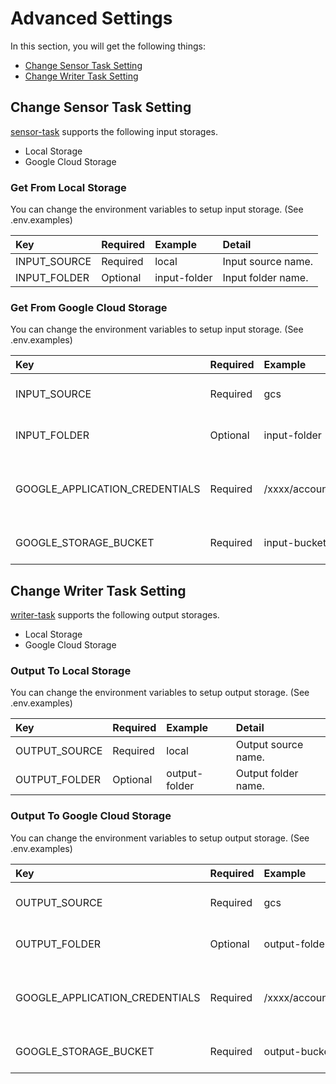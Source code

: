# Advanced Settings
In this section, you will get the following things:
- [Change Sensor Task Setting](/installation/05-advanced-settings?id=change-sensor-task-setting)
- [Change Writer Task Setting](/installation/05-advanced-settings?id=change-writer-task-setting)

## Change Sensor Task Setting
[sensor-task](https://github.com/podder-ai/sensor-task) supports the following input storages.
- Local Storage
- Google Cloud Storage

### Get From Local Storage
You can change the environment variables to setup input storage. (See .env.examples)

|Key|Required|Example|Detail|
|:---|:---|:---|:---|
|INPUT_SOURCE|Required|local|Input source name.|
|INPUT_FOLDER|Optional|input-folder|Input folder name.|

### Get From Google Cloud Storage
You can change the environment variables to setup input storage. (See .env.examples)

|Key|Required|Example|Detail|
|:---|:---|:---|:---|
|INPUT_SOURCE|Required|gcs|Input source name.|
|INPUT_FOLDER|Optional|input-folder|Input folder name.|
|GOOGLE_APPLICATION_CREDENTIALS|Required|/xxxx/account_key.json|Path to GCP serivce account key.|
|GOOGLE_STORAGE_BUCKET|Required|input-bucket|GCS bucket name.|

## Change Writer Task Setting
[writer-task](https://github.com/podder-ai/writer-task) supports the following output storages.
- Local Storage
- Google Cloud Storage

### Output To Local Storage
You can change the environment variables to setup output storage. (See .env.examples)

|Key|Required|Example|Detail|
|:---|:---|:---|:---|
|OUTPUT_SOURCE|Required|local|Output source name.|
|OUTPUT_FOLDER|Optional|output-folder|Output folder name.|

### Output To Google Cloud Storage
You can change the environment variables to setup output storage. (See .env.examples)

|Key|Required|Example|Detail|
|:---|:---|:---|:---|
|OUTPUT_SOURCE|Required|gcs|Output source name.|
|OUTPUT_FOLDER|Optional|output-folder|Output folder name.|
|GOOGLE_APPLICATION_CREDENTIALS|Required|/xxxx/account_key.json|Path to GCP serivce account key.|
|GOOGLE_STORAGE_BUCKET|Required|output-bucket|GCS bucket name.|